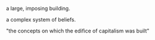 a large, imposing building.

a complex system of beliefs.

"the concepts on which the edifice of capitalism was built"